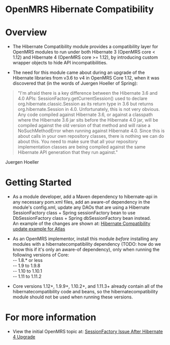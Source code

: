 OpenMRS Hibernate Compatibility
===============================

# Overview

- The Hibernate Compatibility module provides a compatibility layer for OpenMRS modules to run under both Hibernate 3 (OpenMRS core < 1.12) and Hibernate 4 (OpenMRS core >= 1.12), by introducing custom wrapper objects to hide API incompatibilities.

- The need for this module  came about during an upgrade of the Hibernate libraries from v3.6 to v4 in OpenMRS Core 1.12, when it was discovered that (in the words of Juergen Hoeller of Spring):

> "I'm afraid there is a key difference between the Hibernate 3.6 and 4.0 APIs: SessionFactory.getCurrentSession() used to declare 
> org.hibernate.classic.Session as its return type in 3.6 but returns org.hibernate.Session in 4.0. Unfortunately, this is not very obvious.
> Any code compiled against Hibernate 3.6, or against a classpath where the Hibernate 3.6 jar sits before the Hibernate 4.0 jar,
> will be compiled against the old version of that method and will raise a NoSuchMethodError when running against Hibernate 4.0.
> Since this is about calls in your own repository classes, there is nothing we can do about this. You need to make sure that all 
> your repository implementation classes are being compiled against the same Hibernate API generation that they run against."

Juergen Hoeller

# Getting Started

- As a module developer, add a Maven dependency to hibernate-api in any necessary pom.xml files, add an aware-of dependency in the module's config.xml, update any DAOs that are using a Hibernate SessionFactory class + Spring sessionFactory bean to use DbSessionFactory class + Spring dbSessionFactory bean instead.  
An example of the changes are shown at: [ Hibernate Compatibility update example for Atlas ](https://github.com/openmrs/openmrs-module-atlas/compare/master...kristopherschmidt:ATLAS-118)

- As an OpenMRS implementor, install this module _before_ installing any modules with a hibernatecompatibility dependency (TODO: how do we know this if it's only an aware-of dependency), only when running the following versions of Core:  
-- 1.8.* or less  
-- 1.9 to 1.9.8  
-- 1.10 to 1.10.1  
-- 1.11 to 1.11.2  

- Core versions 1.12+, 1.9.9+, 1.10.2+, and 1.11.3+ already contain all of the hibernatecompatibility code and beans, so the hibernatecompatibility module should not be used when running these versions.


# For more information 

- View the initial OpenMRS topic at: [SessionFactory Issue After Hibernate 4 Upgrade](https://talk.openmrs.org/t/sessionfactory-issue-after-hibernate-4-upgrade/1864)

